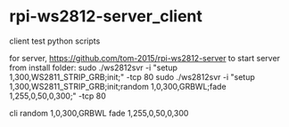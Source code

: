 # rpi-ws2812-server_client
client test python scripts

for server, https://github.com/tom-2015/rpi-ws2812-server
to start server from install folder:
sudo ./ws2812svr -i "setup 1,300,WS2811_STRIP_GRB;init;" -tcp 80
sudo ./ws2812svr -i "setup 1,300,WS2811_STRIP_GRB;init;random 1,0,300,GRBWL;fade 1,255,0,50,0,300;" -tcp 80

cli 
random 1,0,300,GRBWL
fade 1,255,0,50,0,300
